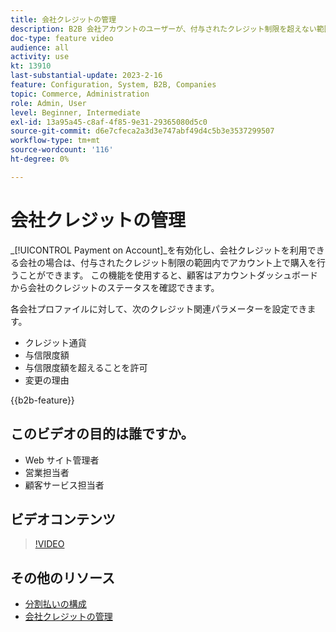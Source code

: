 ```yaml
---
title: 会社クレジットの管理
description: B2B 会社アカウントのユーザーが、付与されたクレジット制限を超えない範囲でアカウント上で購入を行う方法を説明します。
doc-type: feature video
audience: all
activity: use
kt: 13910
last-substantial-update: 2023-2-16
feature: Configuration, System, B2B, Companies
topic: Commerce, Administration
role: Admin, User
level: Beginner, Intermediate
exl-id: 13a95a45-c8af-4f85-9e31-29365080d5c0
source-git-commit: d6e7cfeca2a3d3e747abf49d4c5b3e3537299507
workflow-type: tm+mt
source-wordcount: '116'
ht-degree: 0%

---
```


# 会社クレジットの管理

_[!UICONTROL Payment on Account]_を有効化し、会社クレジットを利用できる会社の場合は、付与されたクレジット制限の範囲内でアカウント上で購入を行うことができます。 この機能を使用すると、顧客はアカウントダッシュボードから会社のクレジットのステータスを確認できます。

各会社プロファイルに対して、次のクレジット関連パラメーターを設定できます。

- クレジット通貨
- 与信限度額
- 与信限度額を超えることを許可
- 変更の理由

{{b2b-feature}}

## このビデオの目的は誰ですか。

- Web サイト管理者
- 営業担当者
- 顧客サービス担当者

## ビデオコンテンツ

>[!VIDEO](https://video.tv.adobe.com/v/344445?quality=12&learn=on)

## その他のリソース

- [ 分割払いの構成 ](https://experienceleague.adobe.com/docs/commerce-admin/b2b/enable-basic-features.html#configure-payment-on-account)
- [ 会社クレジットの管理 ](https://experienceleague.adobe.com/docs/commerce-admin/b2b/companies/credit-company.html)
